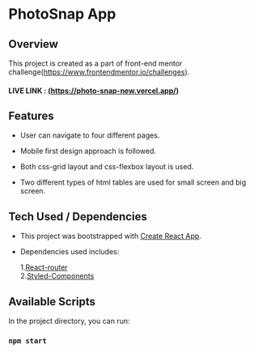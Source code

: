 # PhotoSnap App

## Overview

This project is created as a part of front-end mentor challenge(https://www.frontendmentor.io/challenges).

#### LIVE LINK : (https://photo-snap-new.vercel.app/)

## Features

- User can navigate to four different pages.

- Mobile first design approach is followed.

- Both css-grid layout and css-flexbox layout is used.

- Two different types of html tables are used for small screen and big screen.

## Tech Used / Dependencies

- This project was bootstrapped with [Create React App](https://github.com/facebook/create-react-app).

- Dependencies used includes: <br>

  1.[React-router](https://www.npmjs.com/package/react-router) <br> 2.[Styled-Components](https://www.npmjs.com/package/styled-components)

## Available Scripts

In the project directory, you can run:

### `npm start`






